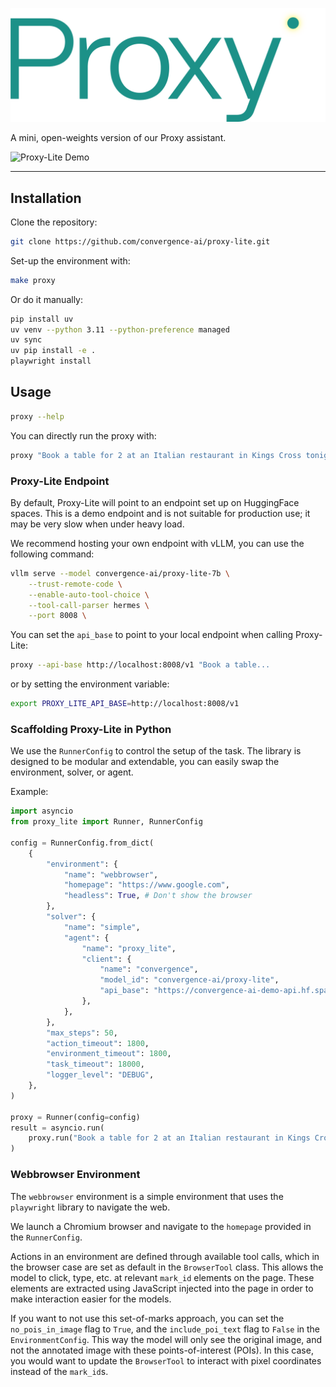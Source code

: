 ![Proxy-Lite Logo](assets/proxy-lite.png)

A mini, open-weights version of our Proxy assistant.

![Proxy-Lite Demo](assets/demo.gif)

---


## Installation

Clone the repository: 

```bash
git clone https://github.com/convergence-ai/proxy-lite.git
```

Set-up the environment with:

```bash
make proxy
```

Or do it manually:

```bash
pip install uv
uv venv --python 3.11 --python-preference managed
uv sync
uv pip install -e .
playwright install
```


## Usage

```bash
proxy --help
```

You can directly run the proxy with:

```bash
proxy "Book a table for 2 at an Italian restaurant in Kings Cross tonight at 7pm."
```


### Proxy-Lite Endpoint

By default, Proxy-Lite will point to an endpoint set up on HuggingFace spaces. This is a demo endpoint and is not suitable for production use; it may be very slow when under heavy load.

We recommend hosting your own endpoint with vLLM, you can use the following command:

```bash
vllm serve --model convergence-ai/proxy-lite-7b \
    --trust-remote-code \
    --enable-auto-tool-choice \
    --tool-call-parser hermes \
    --port 8008 \
```

You can set the `api_base` to point to your local endpoint when calling Proxy-Lite:

```bash
proxy --api-base http://localhost:8008/v1 "Book a table...
```
or by setting the environment variable:

```bash
export PROXY_LITE_API_BASE=http://localhost:8008/v1
```

### Scaffolding Proxy-Lite in Python

We use the `RunnerConfig` to control the setup of the task.
The library is designed to be modular and extendable, you can easily swap the environment, solver, or agent.

Example:
```python
import asyncio
from proxy_lite import Runner, RunnerConfig

config = RunnerConfig.from_dict(
    {
        "environment": {
            "name": "webbrowser",
            "homepage": "https://www.google.com",
            "headless": True, # Don't show the browser
        },
        "solver": {
            "name": "simple",
            "agent": {
                "name": "proxy_lite",
                "client": {
                    "name": "convergence",
                    "model_id": "convergence-ai/proxy-lite",
                    "api_base": "https://convergence-ai-demo-api.hf.space/v1",
                },
            },
        },
        "max_steps": 50,
        "action_timeout": 1800,
        "environment_timeout": 1800,
        "task_timeout": 18000,
        "logger_level": "DEBUG",
    },
)

proxy = Runner(config=config)
result = asyncio.run(
    proxy.run("Book a table for 2 at an Italian restaurant in Kings Cross tonight at 7pm.")
)
```

### Webbrowser Environment

The `webbrowser` environment is a simple environment that uses the `playwright` library to navigate the web.

We launch a Chromium browser and navigate to the `homepage` provided in the `RunnerConfig`.

Actions in an environment are defined through available tool calls, which in the browser case are set as default in the `BrowserTool` class. This allows the model to click, type, etc. at relevant `mark_id` elements on the page. These elements are extracted using JavaScript injected into the page in order to make interaction easier for the models. 

If you want to not use this set-of-marks approach, you can set the `no_pois_in_image` flag to `True`, and the `include_poi_text` flag to `False` in the `EnvironmentConfig`. This way the model will only see the original image, and not the annotated image with these points-of-interest (POIs). In this case, you would want to update the `BrowserTool` to interact with pixel coordinates instead of the `mark_id`s.



